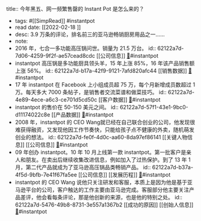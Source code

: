 title:: 今年黑五、网一频繁售罄的 Instant Pot 是怎么来的？

- tags: #[[SimpRead]] #instantpot
- read date: [[2022-02-18  ]]
- desc: 3.9 万条的评论，排名前三的亚马逊畅销厨房用品之一……
- note:
- 2016 年，七合一多功能高压锅问世。销量为 21.5 万台。
  id:: 62122a7d-7d06-4259-9f2f-ae57cead8cdc
  [[公司信息]]   [📌](<http://localhost:7026/reading/15?title=今年黑五、网一频繁售罄的 Instant Pot 是怎么来的？- 雨果网#id=1645178297079>)#instantpot
- instantpot 高压锅是多功能厨具领头羊，15 年上涨 85%，16 年该产品销售额上涨 56%。
  id:: 62122a7d-b17a-42f9-9121-7afd820afc44
  [[销售数据]]   [📌](<http://localhost:7026/reading/15?title=今年黑五、网一频繁售罄的 Instant Pot 是怎么来的？- 雨果网#id=1645178448502>)#instantpot
- 17 年 instantpot 在 Facebook 上小组成员超 75 万，每个月新增成员数超过 1 万。每天多大 7000 条帖子，是销售者交流菜谱和做菜技巧。
  id:: 62122a7d-4e89-4ece-a6c3-ce701d5cd50c
  [[客户数据]]   [📌](<http://localhost:7026/reading/15?title=今年黑五、网一频繁售罄的 Instant Pot 是怎么来的？- 雨果网#id=1645178574404>)#instantpot
- instantpot 的售价在 50-150 美元之间。
  id:: 62122a7d-57f1-43e1-9bc0-d11174022c8e
  [[产品数据]]   [📌](<http://localhost:7026/reading/15?title=今年黑五、网一频繁售罄的 Instant Pot 是怎么来的？- 雨果网#id=1645178717478>)#instantpot
- 2008 年，instantpot 的 CEO Wang就已经在自己联合创业的公司，他发现很难获得融资，又发现他因工作节奏快，只能给孩子点不健康的外卖，随机萌发创业的想法。
  id:: 62122a7d-fe0f-4d0c-aa60-8da97ef86141
  [[关键人物信息]]  [[公司信息]]   [📌](<http://localhost:7026/reading/15?title=今年黑五、网一频繁售罄的 Instant Pot 是怎么来的？- 雨果网#id=1645178984542>)#instantpot
- 09 年创办 instantpot。10 年 10 月上线第一款 instantpot。第一批客户是亲人和朋友。在卖出后继续收集改进信息，例如加入了过热保护。到了 13 年 1 月，第二代产品就成为了亚马逊高压锅品类畅销产品。
  id:: 62122a7d-b37a-4f5d-9bfb-7e41f67fa5ee
  [[公司信息]]  [[发展历程]]   [📌](<http://localhost:7026/reading/15?title=今年黑五、网一频繁售罄的 Instant Pot 是怎么来的？- 雨果网#id=1645179155308>)#instantpot
- instantpot 的 CEO Wang 说他只关注研发和客服，本质上是因为他是基于亚马逊平台的公司，客户触达的工作主要由亚马逊完成。客服部分他主要关注产品差评，他会看每条评论，那是他创新的来源，也是他的特别之处。
  id:: 62122a7d-5476-49b8-8731-3e557a1367b2
  [[成功的原因]]  [[创始人信息]]   [📌](<http://localhost:7026/reading/15?title=今年黑五、网一频繁售罄的 Instant Pot 是怎么来的？- 雨果网#id=1645179519574>)#instantpot
